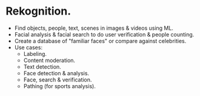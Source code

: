 # **Rekognition.**

* Find objects, people, text, scenes in images & videos using ML.
* Facial analysis & facial search to do user verification & people counting.
* Create a database of "familiar faces" or compare against celebrities.
* Use cases:
    * Labeling.
    * Content moderation.
    * Text detection.
    * Face detection & analysis.
    * Face, search & verification.
    * Pathing (for sports analysis).